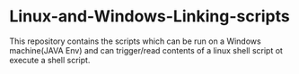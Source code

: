 # Linux-and-Windows-Linking-scripts
This repository contains the scripts which can be run on a Windows machine(JAVA Env) and can trigger/read contents of a linux shell script ot execute a shell script.
